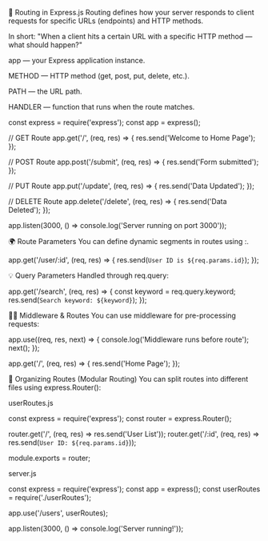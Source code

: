 🚀 Routing in Express.js
Routing defines how your server responds to client requests for specific URLs (endpoints) and HTTP methods.

In short:
"When a client hits a certain URL with a specific HTTP method — what should happen?"

app — your Express application instance.

METHOD — HTTP method (get, post, put, delete, etc.).

PATH — the URL path.

HANDLER — function that runs when the route matches.

const express = require('express');
const app = express();

// GET Route
app.get('/', (req, res) => {
    res.send('Welcome to Home Page');
});

// POST Route
app.post('/submit', (req, res) => {
    res.send('Form submitted');
});

// PUT Route
app.put('/update', (req, res) => {
    res.send('Data Updated');
});

// DELETE Route
app.delete('/delete', (req, res) => {
    res.send('Data Deleted');
});

app.listen(3000, () => console.log('Server running on port 3000'));


🌍 Route Parameters
You can define dynamic segments in routes using :.

app.get('/user/:id', (req, res) => {
    res.send(`User ID is ${req.params.id}`);
});



💡 Query Parameters
Handled through req.query:

app.get('/search', (req, res) => {
    const keyword = req.query.keyword;
    res.send(`Search keyword: ${keyword}`);
});


🧑‍💻 Middleware & Routes
You can use middleware for pre-processing requests:

app.use((req, res, next) => {
    console.log('Middleware runs before route');
    next();
});

app.get('/', (req, res) => {
    res.send('Home Page');
});



📁 Organizing Routes (Modular Routing)
You can split routes into different files using express.Router():

userRoutes.js

const express = require('express');
const router = express.Router();

router.get('/', (req, res) => res.send('User List'));
router.get('/:id', (req, res) => res.send(`User ID: ${req.params.id}`));

module.exports = router;


server.js

const express = require('express');
const app = express();
const userRoutes = require('./userRoutes');

app.use('/users', userRoutes);

app.listen(3000, () => console.log('Server running!'));
